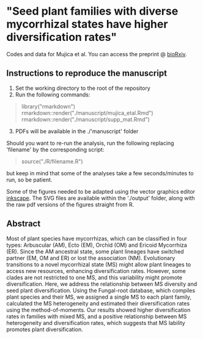 # "Seed plant families with diverse mycorrhizal states have higher diversification rates"

Codes and data for Mujica et al. You can access the preprint @ [bioRxiv](https://www.biorxiv.org/content/10.1101/824441v1).

## Instructions to reproduce the manuscript

1. Set the working directory to the root of the repository
2. Run the following commands:
> library("rmarkdown")
> rmarkdown::render("./manuscript/mujica_etal.Rmd")
> rmarkdown::render("./manuscript/supp_mat.Rmd")
3. PDFs will be available in the ./'manuscript' folder

Should you want to re-run the analysis, run the following replacing 'filename' by the corresponding script:

> source("./R/filename.R")

but keep in mind that some of the analyses take a few seconds/minutes to run, so be patient.

Some of the figures needed to be adapted using the vector graphics editor [inkscape](https://inkscape.org/). The SVG files are available within the './output' folder, along with the raw pdf versions of the figures straight from R.

## Abstract

Most of plant species have mycorrhizas, which can be classified in four types: Arbuscular (AM), Ecto (EM), Orchid (OM) and Ericoid Mycorrhiza (ER). Since the AM ancestral state, some plant lineages have switched partner (EM, OM and ER) or lost the association (NM). Evolutionary transitions to a novel mycorrhizal state (MS) might allow plant lineages to access new resources, enhancing diversification rates. However, some clades are not restricted to one MS, and this variability might promote diversification. Here, we address the relationship between MS diversity and seed plant diversification. Using the Fungal-root database, which compiles plant species and their MS, we assigned a single MS to each plant family, calculated the MS heterogeneity and estimated their diversification rates using the method-of-moments. Our results showed higher diversification rates in families with mixed MS, and a positive relationship between MS heterogeneity and diversification rates, which suggests that MS lability promotes plant diversification.
